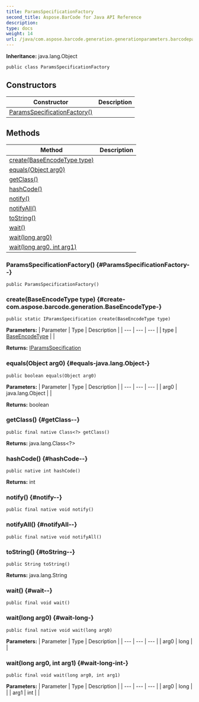 ```yaml
---
title: ParamsSpecificationFactory
second_title: Aspose.BarCode for Java API Reference
description: 
type: docs
weight: 14
url: /java/com.aspose.barcode.generation.generationparameters.barcodeparamsspecification/paramsspecificationfactory/
---
```

**Inheritance:**
java.lang.Object
```
public class ParamsSpecificationFactory
```
## Constructors

| Constructor | Description |
| --- | --- |
| [ParamsSpecificationFactory()](#ParamsSpecificationFactory--) |  |
## Methods

| Method | Description |
| --- | --- |
| [create(BaseEncodeType type)](#create-com.aspose.barcode.generation.BaseEncodeType-) |  |
| [equals(Object arg0)](#equals-java.lang.Object-) |  |
| [getClass()](#getClass--) |  |
| [hashCode()](#hashCode--) |  |
| [notify()](#notify--) |  |
| [notifyAll()](#notifyAll--) |  |
| [toString()](#toString--) |  |
| [wait()](#wait--) |  |
| [wait(long arg0)](#wait-long-) |  |
| [wait(long arg0, int arg1)](#wait-long-int-) |  |
### ParamsSpecificationFactory() {#ParamsSpecificationFactory--}
```
public ParamsSpecificationFactory()
```


### create(BaseEncodeType type) {#create-com.aspose.barcode.generation.BaseEncodeType-}
```
public static IParamsSpecification create(BaseEncodeType type)
```




**Parameters:**
| Parameter | Type | Description |
| --- | --- | --- |
| type | [BaseEncodeType](../../com.aspose.barcode.generation/baseencodetype) |  |

**Returns:**
[IParamsSpecification](../../com.aspose.barcode.generation.generationparameters.barcodeparamsspecification/iparamsspecification)
### equals(Object arg0) {#equals-java.lang.Object-}
```
public boolean equals(Object arg0)
```




**Parameters:**
| Parameter | Type | Description |
| --- | --- | --- |
| arg0 | java.lang.Object |  |

**Returns:**
boolean
### getClass() {#getClass--}
```
public final native Class<?> getClass()
```




**Returns:**
java.lang.Class<?>
### hashCode() {#hashCode--}
```
public native int hashCode()
```




**Returns:**
int
### notify() {#notify--}
```
public final native void notify()
```




### notifyAll() {#notifyAll--}
```
public final native void notifyAll()
```




### toString() {#toString--}
```
public String toString()
```




**Returns:**
java.lang.String
### wait() {#wait--}
```
public final void wait()
```




### wait(long arg0) {#wait-long-}
```
public final native void wait(long arg0)
```




**Parameters:**
| Parameter | Type | Description |
| --- | --- | --- |
| arg0 | long |  |

### wait(long arg0, int arg1) {#wait-long-int-}
```
public final void wait(long arg0, int arg1)
```




**Parameters:**
| Parameter | Type | Description |
| --- | --- | --- |
| arg0 | long |  |
| arg1 | int |  |

